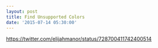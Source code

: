 ```yaml
---
layout: post
title: Find Unsupported Colors
date: '2015-07-14 05:30:00'
---
```


https://twitter.com/elijahmanor/status/728700411742400514


